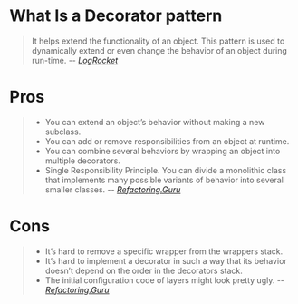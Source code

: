 # What Is a Decorator pattern

> It helps extend the functionality of an object. This pattern is used to dynamically extend or even change the behavior of an object during run-time.
> -- <cite>[LogRocket][1]</cite>

# Pros

> - You can extend an object’s behavior without making a new subclass.
> - You can add or remove responsibilities from an object at runtime.
> - You can combine several behaviors by wrapping an object into multiple decorators.
> - Single Responsibility Principle. You can divide a monolithic class that implements many possible variants of behavior into several smaller classes.
>   -- <cite>[Refactoring.Guru][2]</cite>

# Cons

> - It’s hard to remove a specific wrapper from the wrappers stack.
> - It’s hard to implement a decorator in such a way that its behavior doesn’t depend on the order in the decorators stack.
> - The initial configuration code of layers might look pretty ugly.
>   -- <cite>[Refactoring.Guru][2]</cite>

[1]: https://blog.logrocket.com/design-patterns-in-node-js-2/
[2]: https://refactoring.guru/design-patterns/decorator
